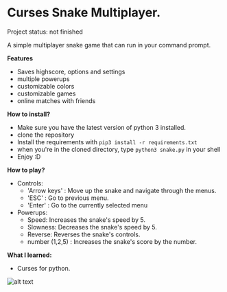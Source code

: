 # Curses Snake Multiplayer.

Project status: not finished

A simple multiplayer snake game that can run in your command prompt.

**Features**
- Saves highscore, options and settings
- multiple powerups
- customizable colors
- customizable games
- online matches with friends

**How to install?**

- Make sure you have the latest version of python 3 installed.
- clone the repository
- Install the requirements with `pip3 install -r requirements.txt`
- when you're in the cloned directory, type `python3 snake.py` in your shell
- Enjoy :D


**How to play?**
- Controls:
    - 'Arrow keys' : Move up the snake and navigate through the menus.
    - 'ESC' : Go to previous menu.
    - 'Enter' : Go to the currently selected menu
- Powerups:
    - Speed: Increases the snake's speed by 5.
    - Slowness: Decreases the snake's speed by 5.
    - Reverse: Reverses the snake's controls.
    - number (1,2,5) : Increases the snake's score by the number.

**What I learned:**
- Curses for python.

![alt text](https://i.ibb.co/s60NBj4/snake2.jpg)

